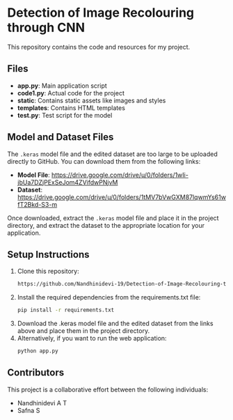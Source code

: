 # Detection of Image Recolouring through CNN

This repository contains the code and resources for my project.

## Files

- **app.py**: Main application script
- **code1.py**: Actual code for the project
- **static**: Contains static assets like images and styles
- **templates**: Contains HTML templates
- **test.py**: Test script for the model

## Model and Dataset Files

The `.keras` model file and the edited dataset are too large to be uploaded directly to GitHub. You can download them from the following links:

- **Model File**: https://drive.google.com/drive/u/0/folders/1wIi-jbUa7DZjPExSeJom4ZVifdwPNjvM
- **Dataset**: https://drive.google.com/drive/u/0/folders/1tMV7bVwGXM87lqwmYs61wfT2Bkd-S3-m

Once downloaded, extract the `.keras` model file and place it in the project directory, and extract the dataset to the appropriate location for your application.

## Setup Instructions

1. Clone this repository:
   ```bash
   https://github.com/Nandhinidevi-19/Detection-of-Image-Recolouring-through-CNN.git
2. Install the required dependencies from the requirements.txt file:
   ```bash
   pip install -r requirements.txt
4. Download the .keras model file and the edited dataset from the links above and place them in the project directory.
5. Alternatively, if you want to run the web application:
   ```bash
   python app.py


## Contributors

This project is a collaborative effort between the following individuals:
- Nandhinidevi A T 
- Safna S 

